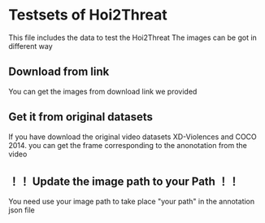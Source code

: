 # Testsets of Hoi2Threat
This file includes the data to test the Hoi2Threat
The images can be got in different way
## Download from link
You can get the images from download link we provided
## Get it from original datasets
If you have download the original video datasets XD-Violences and COCO 2014.
you can get the frame corresponding to the anonotation from the video
## ！！ Update the image path to your Path ！！
You need use your image path to take place "your path" in the annotation json file
